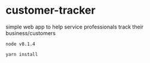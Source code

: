 # customer-tracker
simple web app to help service professionals track their business/customers


`node v8.1.4`

`yarn install`
